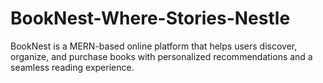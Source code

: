 # BookNest-Where-Stories-Nestle
BookNest is a MERN-based online platform that helps users discover, organize, and purchase books with personalized recommendations and a seamless reading experience.
